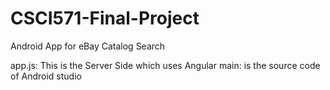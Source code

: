 # CSCI571-Final-Project
Android App for eBay Catalog Search


app.js: This  is the Server Side which uses Angular
main: is the source code of Android studio
